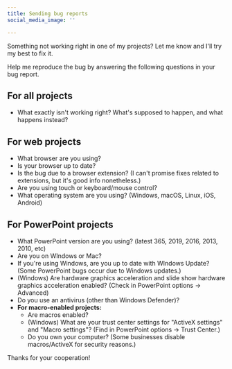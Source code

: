 ```yaml
---
title: Sending bug reports
social_media_image: ''

---
```

Something not working right in one of my projects? Let me know and I'll try my best to fix it.

Help me reproduce the bug by answering the following questions in your bug report.

## For all projects

* What exactly isn't working right? What's supposed to happen, and what happens instead?

## For web projects

* What browser are you using?
* Is your browser up to date?
* Is the bug due to a browser extension? (I can't promise fixes related to extensions, but it's good info nonetheless.)
* Are you using touch or keyboard/mouse control?
* What operating system are you using? (Windows, macOS, Linux, iOS, Android)

## For PowerPoint projects

* What PowerPoint version are you using? (latest 365, 2019, 2016, 2013, 2010, etc)
* Are you on WIndows or Mac?
* If you're using Windows, are you up to date with WIndows Update? (Some PowerPoint bugs occur due to Windows updates.)
* (Windows) Are hardware graphics acceleration and slide show hardware graphics acceleration enabled? (Check in PowerPoint options -> Advanced)
* Do you use an antivirus (other than Windows Defender)?
* **For macro-enabled projects:**
  * Are macros enabled?
  * (Windows) What are your trust center settings for "ActiveX settings" and "Macro settings"? (Find in PowerPoint options -> Trust Center.)
  * Do you own your computer? (Some businesses disable macros/ActiveX for security reasons.)

Thanks for your cooperation!